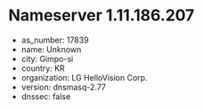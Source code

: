 # Nameserver 1.11.186.207

* as_number: 17839
* name: Unknown
* city: Gimpo-si
* country: KR
* organization: LG HelloVision Corp.
* version: dnsmasq-2.77
* dnssec: false
